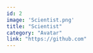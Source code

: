 ```yaml
---
id: 2
image: 'Scientist.png'
title: "Scientist"
category: "Avatar"
link: "https://github.com"
---
```

